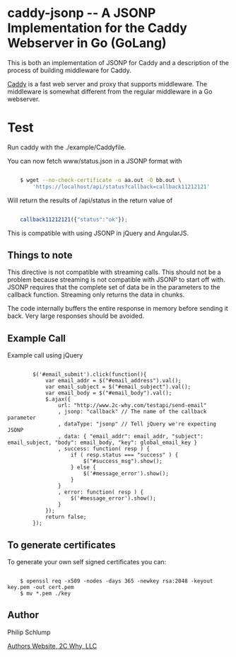 # caddy-jsonp -- A JSONP Implementation for the Caddy Webserver in Go (GoLang)

This is both an implementation of JSONP for Caddy and a description of the process
of building middleware for Caddy.

[Caddy](https://github.com/mholt/caddy "Caddy Web Server") is a fast web server and
proxy that supports middleware.  The middleware is somewhat different from the
regular middleware in a Go webserver.


# Test

Run caddy with the ./example/Caddyfile.

You can now fetch www/status.json in a JSONP format with

``` sh

	$ wget --no-check-certificate -o aa.out -O bb.out \
		'https://localhost/api/status?callback=callback11212121'

```

Will return the results of /api/status in the return value of

``` javascript

	callback11212121({"status":"ok"});

```

This is compatible with using JSONP in jQuery and AngularJS.


## Things to note

This directive is not compatible with streaming calls.  This should not be a
problem because streaming is not compatible with JSONP to start off with.
JSONP requires that the complete set of data be in the parameters to the
callback function.  Streaming only returns the data in chunks.

The code internally buffers the entire response in memory before sending
it back.  Very large responses should be avoided.

## Example Call

Example call using jQuery

``` jvascript

		$('#email_submit').click(function(){
			var email_addr = $("#email_address").val();
			var email_subject = $("#email_subject").val();
			var email_body = $("#email_body").val();
			$.ajax({
				url: "http://www.2c-why.com/testapi/send-email"
				, jsonp: "callback" // The name of the callback parameter
				, dataType: "jsonp" // Tell jQuery we're expecting JSONP
				, data: { "email_addr": email_addr, "subject": email_subject, "body": email_body, "key": global_email_key }
				, success: function( resp ) {
					if ( resp.status === "success" ) {
						$("#success_msg").show();	
					} else {
						$('#message_error').show();
					}
				}
				, error: function( resp ) {
					$('#message_error').show();
				}
			});
			return false;
		});

```


## To generate certificates 

To generate your own self signed certificates you can:

``` base

	$ openssl req -x509 -nodes -days 365 -newkey rsa:2048 -keyout key.pem -out cert.pem
	$ mv *.pem ./key

```

## Author

Philip Schlump

[Authors Website, 2C Why, LLC](http://www.2c-why.com/ "2C Why LLC")


